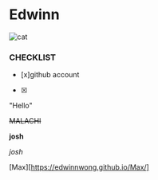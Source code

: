 # Edwinn

![cat](https://i.pinimg.com/474x/65/11/b7/6511b73fd51f054d5daa2720dbaf38a8--ugly-dogs-pet-pictures.jpg)
  
  ### CHECKLIST

- [x]github account

- [x]

  "Hello"

~~MALACHI~~
  
**josh**
  
*josh*

[Max][https://edwinnwong.github.io/Max/]
  
